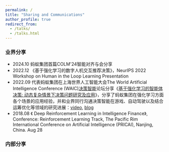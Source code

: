 ```yaml
---
permalink: /
title: "Sharing and Communications"
author_profile: true
redirect_from: 
  - /talks/
  - /talks.html
---
```


### 业界分享
* 2024.10 蚂蚁集团首篇COLM'24智能对齐与会分享
* 2022.12 《基于强化学习的数字人机交互推荐决策》，NeurIPS 2022 Workshop on Human in the Loop Learning Presentation
* 2022.09 代表蚂蚁集团在上海世界人工智能大会The World Artificial Intelligence Conference (WAIC)[决策智能](http://rlchina.org/topic/548)论坛分享《[基于强化学习的智能体决策: 动态复杂情景下决策问题研究及应用](https://www.bilibili.com/video/BV1Fe411M732/)》，分享了蚂蚁集团在强化学习方面各个场景的应用经验，并和业界同行沟通决策智能在游戏、自动驾驶以及结合运筹优化等领域的研究进展：[video](https://www.bilibili.com/video/BV1Fe411M732/), [blog](http://rlchina.org/topic/548)
* 2018.08 《 Deep Reinforcement Learning in Intelligence Finance》, Conference: Reinforcement Learning Track, The Pacific Rim International Conference on Artificial Intelligence (PRICAI), Nanjing, China. Aug 28

### 内部分享

[//]: #
[//]: #
[//]: #
[//]: #
[//]: #
[//]: #
[//]: #
[//]: #
[//]: #
[//]: #
